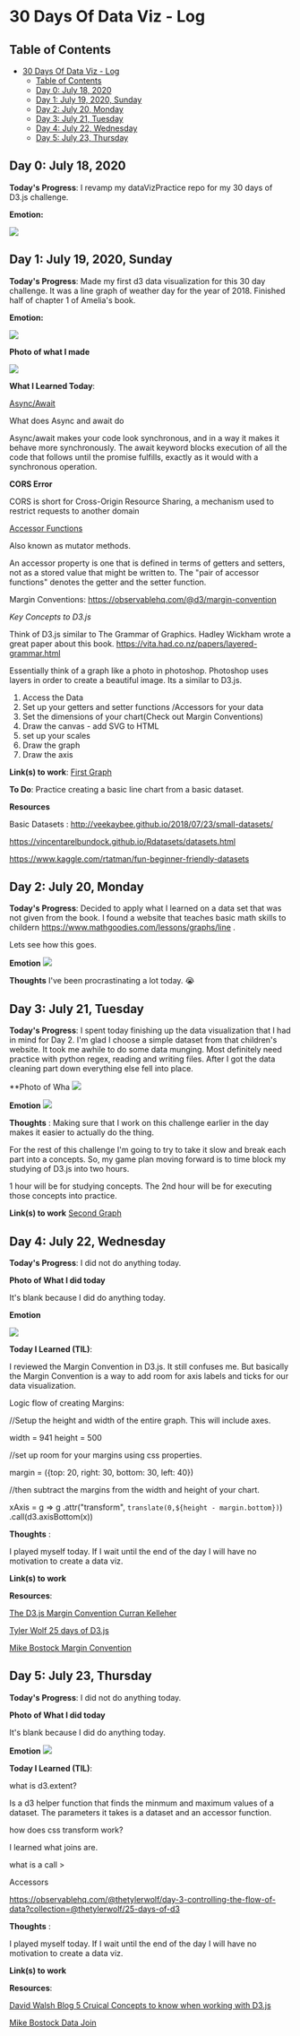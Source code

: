 # 30 Days Of Data Viz - Log

## Table of Contents

- [30 Days Of Data Viz - Log](#30-days-of-data-viz---log)
  - [Table of Contents](#table-of-contents)
  - [Day 0: July 18, 2020](#day-0-july-18-2020)
  - [Day 1: July 19, 2020, Sunday](#day-1-july-19-2020-sunday)
  - [Day 2: July 20, Monday](#day-2-july-20-monday)
  - [Day 3: July 21, Tuesday](#day-3-july-21-tuesday)
  - [Day 4: July 22, Wednesday](#day-4-july-22-wednesday)
  - [Day 5: July 23, Thursday](#day-5-july-23-thursday)


 


## Day 0: July 18, 2020 


**Today's Progress**: I revamp my dataVizPractice repo for my 30 days of D3.js challenge.

**Emotion:** 

![](https://media.giphy.com/media/Jqzc0G6oQihOkzyCOf/giphy.gif)


## Day 1: July 19, 2020, Sunday

**Today's Progress**:  Made my first d3 data visualization for this 30 day challenge. It was a line graph of weather day for the year of 2018. Finished half of chapter 1 of Amelia's book. 

**Emotion:**

![](https://media.giphy.com/media/8UF0EXzsc0Ckg/giphy.gif)

**Photo of what I made**

![](images/weather_data2018.PNG)

**What I Learned Today**: 

[Async/Await](https://developer.mozilla.org/en-US/docs/Learn/JavaScript/Asynchronous/Async_await)

What does Async and await do 

Async/await makes your code look synchronous, and in a way it makes it behave more synchronously. The await keyword blocks execution of all the code that follows until the promise fulfills, exactly as it would with a synchronous operation.

**CORS Error**

CORS is short for Cross-Origin Resource Sharing, a mechanism used to restrict
requests to another domain

[Accessor Functions](https://stackoverflow.com/questions/26330927/what-is-accessor-function)

Also known as mutator methods.

An accessor property is one that is defined in terms of getters and setters, not as a stored value that might be written to. The "pair of accessor functions" denotes the getter and the setter function.

Margin Conventions:
https://observablehq.com/@d3/margin-convention

*Key Concepts to D3.js*

Think of D3.js similar to The Grammar of Graphics.
Hadley Wickham wrote a great paper about this book. 
https://vita.had.co.nz/papers/layered-grammar.html

Essentially think of a graph like a photo in photoshop.
Photoshop uses layers in order to create a beautiful image.
Its a similar to D3.js. 

1. Access the Data
2. Set up your getters and setter functions /Accessors for your data
3. Set the dimensions of your chart(Check out Margin Conventions)
4. Draw the canvas - add SVG to HTML
5. set up your scales
6. Draw the graph
7. Draw the axis


**Link(s) to work**: [First Graph](./Day1)

**To Do**:
Practice creating a basic line chart from a basic dataset.

**Resources**

Basic Datasets : 
http://veekaybee.github.io/2018/07/23/small-datasets/

https://vincentarelbundock.github.io/Rdatasets/datasets.html

https://www.kaggle.com/rtatman/fun-beginner-friendly-datasets




## Day 2: July 20, Monday

**Today's Progress**: Decided to apply what I learned on a data set that was not given from the book. I found a website that teaches basic math skills to childern 
https://www.mathgoodies.com/lessons/graphs/line .

 Lets see how this goes.

**Emotion**
![](https://media.giphy.com/media/26BGt3EbvrWbiZpUQ/giphy.gif)

**Thoughts** I've been procrastinating a lot today. 😭



## Day 3: July 21, Tuesday

**Today's Progress**: I spent today finishing up the data visualization that I had in mind for Day 2.  I'm glad I choose a simple dataset from that children's website. It took me awhile to do some data munging. Most definitely need practice with python regex, reading and writing files. After I got the data cleaning part down everything else fell into place.

**Photo of Wha
![](images/day2.PNG)

**Emotion**
![](https://media.giphy.com/media/3orif6xGivJOlo74KA/giphy.gif)

**Thoughts** :
Making sure that I work on this challenge earlier in the day makes it easier to actually do the thing. 

For the rest of this challenge I'm going to try to take it slow and break each part into a concepts. So, my game plan moving forward is to time block my studying of D3.js into two hours.

1 hour will be for studying concepts. The 2nd hour will be for executing those concepts into practice.


**Link(s) to work**
[Second Graph](./Day2)



## Day 4: July 22, Wednesday

**Today's Progress**: I did not do anything today. 

**Photo of What I did today**

It's blank because I did do anything today.

**Emotion**

![](https://media.giphy.com/media/cuPm4p4pClZVC/giphy.gif)


**Today I Learned (TIL)**:

I reviewed the Margin Convention in D3.js. It still confuses me. But basically the Margin Convention is a way to add room for axis labels and ticks for our data visualization. 

Logic flow of creating Margins:

//Setup the height and width of the entire graph. This will include axes.

width = 941
height = 500

//set up room for your margins using css properties.

margin = ({top: 20, right: 30, bottom: 30, left: 40})


//then subtract the margins from the width and height of your chart.

xAxis = g => g
    .attr("transform", `translate(0,${height - margin.bottom})`)
    .call(d3.axisBottom(x))


**Thoughts** :

I played myself today. If I wait until the end of the day I will have no motivation to create a data viz.


**Link(s) to work**


**Resources**:

[The D3.js Margin Convention Curran Kelleher](https://www.youtube.com/watch?v=M3YsZZidQXQ)

[Tyler Wolf 25 days of D3.js](https://observablehq.com/@thetylerwolf/25-days-of-d3)

[Mike Bostock Margin Convention](https://observablehq.com/@d3/margin-convention)


## Day 5: July 23, Thursday

**Today's Progress**: I did not do anything today. 

**Photo of What I did today**

It's blank because I did do anything today.

**Emotion**
![](https://media.giphy.com/media/3orif6xGivJOlo74KA/giphy.gif)


**Today I Learned (TIL)**:

what is d3.extent?

Is a d3 helper function that finds the minmum and maximum values of a dataset. The parameters it takes is a dataset and an accessor function.

how does css transform work?

I learned what joins are.

what is a call >

Accessors 

https://observablehq.com/@thetylerwolf/day-3-controlling-the-flow-of-data?collection=@thetylerwolf/25-days-of-d3

**Thoughts** :

I played myself today. If I wait until the end of the day I will have no motivation to create a data viz.


**Link(s) to work**


**Resources**:

[David Walsh Blog 5 Cruical Concepts to know when working with D3.js](https://davidwalsh.name/learning-d3)

[Mike Bostock Data Join](https://observablehq.com/@d3/selection-join)